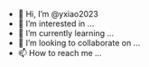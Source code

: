 - 👋 Hi, I’m @yxiao2023
- 👀 I’m interested in ...
- 🌱 I’m currently learning ...
- 💞️ I’m looking to collaborate on ...
- 📫 How to reach me ...

<!---
yxiao2023/yxiao2023 is a special python repository because its `README.md` (this file) appears on your GitHub profile.
You can click the Preview link to take a look at your changes.
--->

